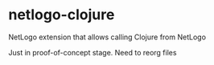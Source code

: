 # netlogo-clojure
NetLogo extension that allows calling Clojure from NetLogo

Just in proof-of-concept stage.  Need to reorg files
